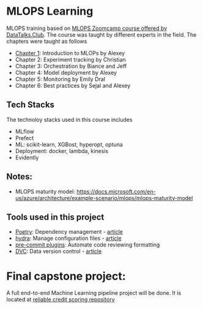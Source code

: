 # MLOPS Learning 

MLOPS training based on [MLOPS Zoomcamp course offered by DataTalks.Club](https://github.com/DataTalksClub/mlops-zoomcamp). The course was taught by different experts in the field. The chapters were taught as follows
 - [Chapter 1](01-intro): Introduction to MLOPs by Alexey
 - Chapter 2: Experiment tracking by Christian 
 - Chapter 3: Orchestration by Biance and Jeff
 - Chapter 4: Model deployment by Alexey
 - Chapter 5: Monitoring by Emily Dral
 - Chapter 6: Best practices by Sejal and Alexey

## Tech Stacks

The technoloy stacks used in this course includes
- MLflow
- Prefect
- ML: scikit-learn, XGBost, hyperopt, optuna
- Deployment: docker, lambda, kinesis
- Evidently

## Notes:
- MLOPS maturity model: https://docs.microsoft.com/en-us/azure/architecture/example-scenario/mlops/mlops-maturity-model


## Tools used in this project
* [Poetry](https://towardsdatascience.com/how-to-effortlessly-publish-your-python-package-to-pypi-using-poetry-44b305362f9f): Dependency management - [article](https://mathdatasimplified.com/2023/06/12/poetry-a-better-way-to-manage-python-dependencies/)
* [hydra](https://hydra.cc/): Manage configuration files - [article](https://mathdatasimplified.com/2023/05/25/stop-hard-coding-in-a-data-science-project-use-configuration-files-instead/)
* [pre-commit plugins](https://pre-commit.com/): Automate code reviewing formatting
* [DVC](https://dvc.org/): Data version control - [article](https://mathdatasimplified.com/2023/02/20/introduction-to-dvc-data-version-control-tool-for-machine-learning-projects-2/)

# Final capstone project:
A full end-to-end Machine Learning pipeline project will be done. It is located at [reliable credit scoring repository](https://github.com/jnsofini/reliable-credit-scoring-system)
